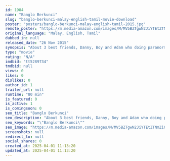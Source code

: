 ```yaml
---
id: 1984
name: "Banglo Berkunci"
slug: "banglo-berkunci-malay-english-tamil-movie-download"
poster: "posters/banglo-berkunci-malay-english-tamil-2015.jpg"
remote_poster: "https://m.media-amazon.com/images/M/MV5BZTgwN2JiYTEtZTNmZi00MjA3LThkYTItNmRlNDFiYTgxMDNlXkEyXkFqcGc@._V1_SX300.jpg"
original_language: "Malay, English, Tamil"
dubbed_in: null
released_date: "26 Nov 2015"
synopsis: "About 3 best friends, Danny, Boy and Adam who doing paranormal-related activities at secluded places in order to confirm the existence of ghosts."
type: "movie"
rating: "N/A"
imdbid: "tt5289734"
tmdbid: null
views: 0
likes: 0
dislikes: 0
author_id: 1
trailer_url: null
runtime: "80 min"
is_featured: 0
is_active: 1
is_comingsoon: 0
seo_title: "Banglo Berkunci"
seo_description: "About 3 best friends, Danny, Boy and Adam who doing paranormal-related activities at secluded places in order to confirm the existence of ghosts."
seo_keywords: "\"Banglo Berkunci\""
seo_image: "https://m.media-amazon.com/images/M/MV5BZTgwN2JiYTEtZTNmZi00MjA3LThkYTItNmRlNDFiYTgxMDNlXkEyXkFqcGc@._V1_SX300.jpg"
screenshots: null
redirect_to: null
social_shares: 0
created_at: 2025-04-01 11:13:20
updated_at: 2025-04-01 11:13:20
---
```


